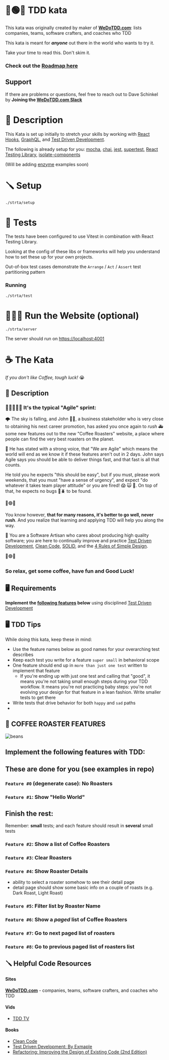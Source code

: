 # 🔴🟢🔵 TDD kata

This kata was originally created by maker of **[WeDoTDD.com](https://WeDoTDD.com)**: lists companies, teams, software crafters, and coaches who TDD

This kata is meant for **_anyone_** out there in the world who wants to try it.

Take your time to read this. Don't skim it.

### Check out the [Roadmap here](https://github.com/dschinkel/reactjs-fullstack-tdd-kata/projects/1)

## Support

If there are problems or questions, feel free to reach out to Dave Schinkel by **Joining the [WeDoTDD.com Slack](https://join.slack.com/t/wedotdd/shared_invite/zt-ladr0ati-rD4bNNEx_Uu1v0pZsxZDNQ)**

# 📄 Description

This Kata is set up initially to stretch your skills by working with [React Hooks](https://reactjs.org/docs/hooks-intro.html), [GraphQL](https://graphql.org/), and [Test Driven Development](http://wiki.c2.com/?TestDrivenDevelopment).

The following is already setup for you: [mocha](https://mochajs.org), [chai](https://www.chaijs.com), [jest](https://jestjs.io), [supertest](https://github.com/visionmedia/supertest), [React Testing Library](https://testing-library.com), [isolate-components](https://www.npmjs.com/package/isolate-components)

(Will be adding [enzyme](https://enzymejs.github.io/enzyme) examples soon)

# 🪛 Setup

`./strta/setup`

# 🧪 Tests

The tests have been configured to use Vitest in combination with React Testing Library.

Looking at the config of these libs or frameworks will help you understand how to set these up for your own projects.

Out-of-box test cases demonstrate the `Arrange` / `Act` / `Assert` test partitioning pattern

### Running

`./strta/test`

# 🏃🏻‍♀️ Run the Website (optional)

`./strta/server`

The server should run on <https://localhost:4001>

# ☕️ The Kata

_If you don't like Coffee, tough luck!_ 😭

## 📃 Description

### 🏃‍♀️🏃🏃‍♂️ It's the typical "Agile" sprint:

🌩 The sky is falling, and John 🙆‍♂️, a business stakeholder who is very close to obtaining his next career promotion, has asked you once again to _rush_ 🚑 some new features out to the new "Coffee Roasters" website, a place where people can find the very best roasters on the planet.

🚨 He has stated with a strong voice, that "We are Agile" which means the world will end as we know it if these features aren't out in 2 days. John says Agile says you should be able to deliver things fast, and that fast is all that counts.

He told you he expects "this should be easy", but if you must, please work weekends, that you must "have a sense of urgency", and expect "do whatever it takes team player attitude" or you are fired! 😱 🙀 🖕. On top of that, he expects no bugs 🐞🪲 to be found.

🔴🟢🔵

You know however, **that for many reasons, it's better to go well, never rush**. And you realize that learning and applying TDD will help you along the way.

🔨 You are a Software Artisan who cares about producing high quality software; you are here to continually improve and practice [Test Driven Development](http://wiki.c2.com/?TestDrivenDevelopment), [Clean Code](https://www.amazon.com/Clean-Code-Handbook-Software-Craftsmanship/dp/0132350882), [SOLID](https://en.wikipedia.org/wiki/SOLID), and the [4 Rules of Simple Design](https://martinfowler.com/bliki/BeckDesignRules.html).

🔴🟢🔵

### **So relax, get some coffee, have fun and Good Luck!**

## 🖥 Requirements

**Implement the [following features](#-coffee-roaster-features) below** using disciplined [Test Driven Development](http://wiki.c2.com/?TestDrivenDevelopment)

## 🖥 TDD Tips

While doing this kata, keep these in mind:

- Use the feature names below as good names for your overarching test describes
- Keep each test you write for a feature `super small` in behavioral scope
- One feature should end up in `more than just one test` written to implement that feature
  - If you're ending up with just one test and calling that "good", it means you're not taking small enough steps during your TDD workflow. It means you're not practicing baby steps: you're not evolving your design for that feature in a lean fashion. Write smaller tests to get there
- Write tests that drive behavior for both `happy` and `sad` paths
-

## 📜 COFFEE ROASTER FEATURES

![beans](assets/coffee-beans.gif)

## Implement the following features with TDD:

## These are done for you (see examples in repo)

### `Feature #0` (degenerate case): No Roasters

### `Feature #1`: Show "Hello World"

## Finish the rest:

Remember: **small** tests; and each feature should result in **several** small tests

### `Feature #2`: Show a list of Coffee Roasters

### `Feature #3`: Clear Roasters

### `Feature #4`: Show Roaster Details

- ability to select a roaster somehow to see their detail page
- detail page should show some basic info on a couple of roasts (e.g. Dark Roast, Light Roast)

### `Feature #5`: Filter list by Roaster Name

### `Feature #6`: Show a _paged_ list of Coffee Roasters

### `Feature #7`: Go to next paged list of roasters

### `Feature #8`: Go to previous paged list of roasters list

## 🪛 Helpful Code Resources

#### Sites

**[WeDoTDD.com](https://WeDoTDD.com)** - companies, teams, software crafters, and coaches who TDD

#### Vids

- [TDD TV](https://www.youtube.com/channel/UCiRBjSlxIlt5URzgHSGhHQA)

#### Books

- [Clean Code](https://www.amazon.com/Clean-Code-Handbook-Software-Craftsmanship/dp/0132350882)
- [Test Driven Development: By Exmaple](https://www.amazon.com/Test-Driven-Development-Kent-Beck-ebook/dp/B095SQ9WP4)
- [Refactoring: Improving the Design of Existing Code (2nd Edition)](https://www.amazon.com/Refactoring-Improving-Existing-Addison-Wesley-Signature/dp/0134757599)
